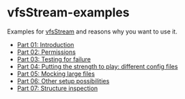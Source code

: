 vfsStream-examples
==================

Examples for [vfsStream](https://github.com/mikey179/vfsStream) and reasons why you want to use it.

* [Part 01: Introduction](https://github.com/mikey179/vfsStream-examples/tree/master/src/part01)
* [Part 02: Permissions](https://github.com/mikey179/vfsStream-examples/tree/master/src/part02)
* [Part 03: Testing for failure](https://github.com/mikey179/vfsStream-examples/tree/master/src/part03)
* [Part 04: Putting the strength to play: different config files](https://github.com/mikey179/vfsStream-examples/tree/master/src/part04)
* [Part 05: Mocking large files](https://github.com/mikey179/vfsStream-examples/tree/master/src/part05)
* [Part 06: Other setup possibilities](https://github.com/mikey179/vfsStream-examples/tree/master/src/part06)
* [Part 07: Structure inspection](https://github.com/mikey179/vfsStream-examples/tree/master/src/part07)
